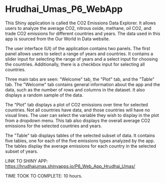# Hrudhai_Umas_P6_WebApp

This Shiny application is called the CO2 Emissions Data Explorer. It allows users to analyze the average CO2, nitrous oxide, methane, oil CO2, and trade CO2 emissions for different countries and years. The data used in this app is sourced from the Our World in Data website.

The user interface (UI) of the application contains two panels. The first panel allows users to select a range of years and countries. It contains a slider input for selecting the range of years and a select input for choosing the countries. Additionally, there is a checkbox input for selecting all countries.

Three main tabs are seen: "Welcome" tab, the "Plot" tab, and the "Table" tab. The "Welcome" tab contains general information about the app and the data, such as the number of rows and columns in the dataset. It also displays a random sample of the data.

The "Plot" tab displays a plot of CO2 emissions over time for selected countries. Not all countries have data, and those countries will have no visual lines. The user can select the variable they wish to display in the plot from a dropdown menu. This tab also displays the overall average CO2 emissions for the selected countries and years.

The "Table" tab displays tables of the selected subset of data. It contains five tables, one for each of the five emissions types analyzed by the app. The tables display the average emissions for each country in the selected subset of years.


LINK TO SHINY APP: https://hrudhaiumas.shinyapps.io/P6_Web_App_Hrudhai_Umas/

TIME TOOK TO COMPLETE: 10 hours.
